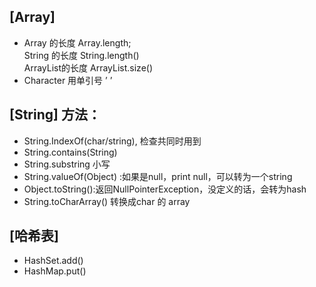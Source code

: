 ## [Array]
- Array 的长度 Array.length; <br>
String 的长度 String.length() <br>
ArrayList的长度 ArrayList.size()
- Character 用单引号 ’ ’ 
## [String] 方法：
- String.IndexOf(char/string), 检查共同时用到 
- String.contains(String)
- String.substring 小写
- String.valueOf(Object) :如果是null，print null，可以转为一个string 
- Object.toString():返回NullPointerException，没定义的话，会转为hash
- String.toCharArray() 转换成char 的 array 
## [哈希表]
- HashSet.add()
- HashMap.put()
